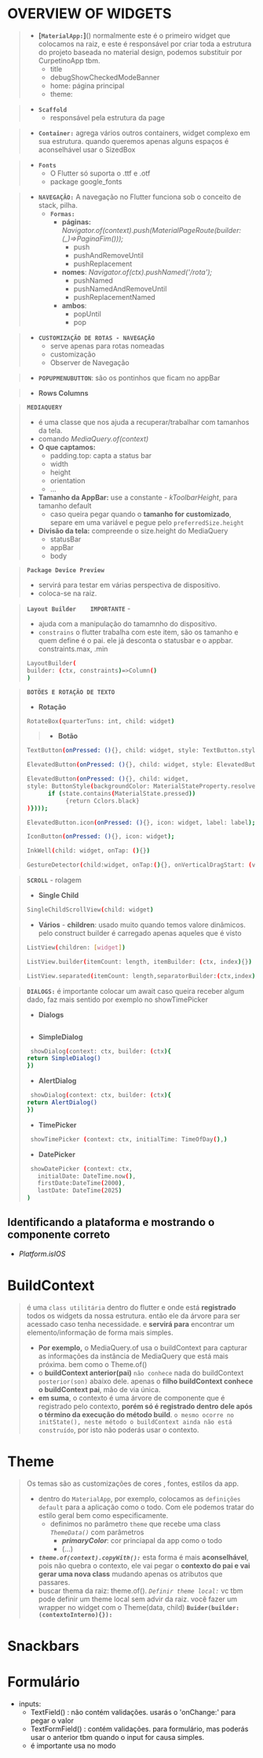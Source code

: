# OVERVIEW OF WIDGETS

> - **[`MaterialApp:`]**() normalmente este é o primeiro widget que colocamos na raiz, e este é responsável por criar toda a estrutura do projeto baseada no material design, podemos substituir por CurpetinoApp tbm.
>   - title
>   - debugShowCheckedModeBanner
>   - home: página principal
>   - theme:


> - **`Scaffold`**
>    - responsável pela estrutura da page

> - **`Container:`** agrega vários outros containers, widget complexo em sua estrutura. quando queremos apenas alguns espaços é aconselhável usar o SizedBox

> - **`Fonts`**
>    - O Flutter só suporta o .ttf e .otf
>    - package google_fonts


> - **`NAVEGAÇÃO:`** A navegação no Flutter funciona sob o conceito de stack, pilha.
>   - **`Formas:`**
>       - **páginas:** *Navigator.of(context).push(MaterialPageRoute(builder: (_)=>PaginaFim()));*
>           - push
>           - pushAndRemoveUntil
>           - pushReplacement
>       - **nomes**: *Navigator.of(ctx).pushNamed('/rota');*
>           - pushNamed
>           - pushNamedAndRemoveUntil
>           - pushReplacementNamed
>       - **ambos**:
>           - popUntil
>           - pop


> - **`CUSTOMIZAÇÃO DE ROTAS - NAVEGAÇÃO`**
>   - serve apenas para rotas nomeadas
>   - customização
>   - Observer de Navegação

> - **`POPUPMENUBUTTON`**: são os pontinhos que ficam no appBar

> - **Rows Columns**


>  **`MEDIAQUERY`**
> - é uma classe que nos ajuda a recuperar/trabalhar com tamanhos da tela.
> - comando *MediaQuery.of(context)*
> - **O que captamos:**
>   - padding.top: capta a status bar
>   - width
>   - height
>   - orientation
>   - ...
> - **Tamanho da AppBar:** use a constante - *kToolbarHeight*, para tamanho default
>    - caso queira pegar quando o **tamanho for customizado**, separe em uma variável e pegue pelo `preferredSize.height`
> - **Divisão da tela:** compreende o size.height do MediaQuery
>   - statusBar
>   - appBar
>   - body


> **`Package Device Preview`**
> - servirá para testar em várias perspectiva de dispositivo.
> - coloca-se na raiz.

> **`Layout Builder    IMPORTANTE`** -  
> - ajuda com a manipulação do tamamnho do dispositivo.
> - `constrains` o flutter trabalha com este item, são os tamanho e quem define é o pai. ele já desconta o statusbar e o appbar. constraints.max, .min
> ``` sh 
> LayoutBuilder(
> builder: (ctx, constraints)=>Column()
> )
> ```


> **`BOTÕES E ROTAÇÃO DE TEXTO`**
> - **Rotação**
> ``` sh 
> RotateBox(quarterTuns: int, child: widget)
> ```
> > - **Botão**
> ``` sh 
> TextButton(onPressed: (){}, child: widget, style: TextButton.styleFrom());
> 
> ElevatedButton(onPressed: (){}, child: widget, style: ElevatedButton.styleFrom());
> 
> ElevatedButton(onPressed: (){}, child: widget, 
> style: ButtonStyle(backgroundColor: MaterialStateProperty.resolveWith((state){
>       if (state.contains(MaterialState.pressed))
>            {return Cclors.black}
> )})));
> 
> ElevatedButton.icon(onPressed: (){}, icon: widget, label: label);
> 
> IconButton(onPressed: (){}, icon: widget);
> 
> InkWell(child: widget, onTap: (){})
> 
> GestureDetector(child:widget, onTap:(){}, onVerticalDragStart: (values){}, ...)
> ```


> **`SCROLL`** - rolagem
> - **Single Child**
> ``` sh 
> SingleChildScrollView(child: widget)
> 
> ```
> - **Vários** - **children**: usado muito quando temos valore dinâmicos. pelo construct builder é carregado apenas aqueles que é visto
> ``` sh 
> ListView(children: [widget])
> 
> ListView.builder(itemCount: length, itemBuilder: (ctx, index){})
> 
> ListView.separated(itemCount: length,separatorBuilder:(ctx,index){}, itemBuilder: (ctx, index){})
> 
> ```



> **`DIALOGS:`** é importante colocar um await caso queira receber algum dado, faz mais sentido por exemplo no showTimePicker
> - **Dialogs**
> ``` sh 
> 
> ```
> - **SimpleDialog**
> ``` sh 
>  showDialog(context: ctx, builder: (ctx){
> return SimpleDialog()
> })
> ```
>  - **AlertDialog**
> ``` sh 
>  showDialog(context: ctx, builder: (ctx){
> return AlertDialog()
> })
> ```
>   - **TimePicker**
> ``` sh 
>  showTimePicker (context: ctx, initialTime: TimeOfDay(),)
> ```
>   - **DatePicker**
> ``` sh 
>  showDatePicker (context: ctx, 
>    initialDate: DateTime.now(), 
>    firstDate:DateTime(2000),
>    lastDate: DateTime(2025)
> )
> ```



## Identificando a plataforma e mostrando o componente correto
- *Platform.isIOS*


# BuildContext
> é uma `class utilitária` dentro do flutter e onde está **registrado** todos os widgets da nossa estrutura. então ele   da árvore para ser acessado caso tenha necessidade. e **servirá para** encontrar um elemento/informação de forma mais simples.
> - **Por exemplo,** o MediaQuery.of usa o buildContext para capturar as informações da instância de MediaQuery que está mais próxima. bem como o Theme.of()
> - o **buildContext anterior(pai)** `não conhece` nada do buildContext `posterior(son)` abaixo dele. apenas o **filho buildContext conhece o buildContext pai**, mão de via única.
> - **em suma**, o contexto é uma árvore de componente que é registrado pelo contexto, **porém só é registrado dentro dele após o término da execução do método build**. `o mesmo ocorre no initState(), neste método o buildContext ainda não está construído`, por isto não poderás usar o contexto.


# Theme
> Os temas são as customizações de cores , fontes, estilos da app.
> - dentro do `MaterialApp`, por exemplo, colocamos as `definições default` para a aplicação como o todo. Com ele podemos tratar do estilo geral bem como especificamente.
>   - definimos no parâmetro `theme` que recebe uma class *`ThemeData()`* com parâmetros
>       - ***primaryColor***: cor princiapal da app como o todo
>       - (...)
> - ***`theme.of(context).copyWith():`*** esta forma é mais **aconselhável**, pois não quebra o contexto, ele vai pegar o **contexto do pai e vai gerar uma nova class** mudando apenas os atributos que passares.
> - buscar thema da raiz: theme.of().
> *`Definir theme local:`* vc tbm pode definir um theme local sem advir da raiz. você fazer um wrapper no widget com o Theme(data, child)
> **`Buider(builder:(contextoInterno){}): `**



# Snackbars


# Formulário

- inputs:
  - TextField() : não contém validações. usarás o 'onChange:' para pegar o valor
  - TextFormField() : contém validações. para formulário, mas poderás usar o anterior tbm quando o input for causa simples.
  - é importante usa no modo